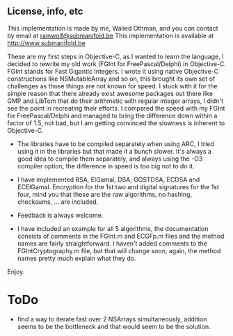 License, info, etc
------------------
This implementation is made by me, Walied Othman, and you can contact by email at rainwolf@submanifold.be 
This implementation is available at http://www.submanifold.be 

These are my first steps in Objective-C, as I wanted to learn the language, I decided to rewrite my 
old work (FGInt for FreePascal/Delphi) in Objective-C. FGInt stands for Fast Gigantic Integers. I 
wrote it using native Objective-C constructions like NSMutableArray and so on, this brought its own 
set of challenges as those things are not known for speed. I stuck with it for the simple reason that
there already exist awesome packages out there like GMP and LibTom that do their arithmetic with 
regular integer arrays, I didn't see the point in recreating their efforts. I compared the speed with
my FGInt for FreePascal/Delphi and managed to bring the difference down within a factor of 1.5, not 
bad, but I am getting convinced the slowness is inherent to Objective-C.

- The libraries have to be compiled separately when using ARC, I tried using it in the libraries but
that made it a bunch slower. It's always a good idea to compile them separately, and always using the
-O3 compiler option, the difference in speed is too big not to do it.

- I have implemented RSA, ElGamal, DSA, GOSTDSA, ECDSA and ECElGamal. Encryption for the 1st two and 
digital signatures for the 1st four, mind you that these are the raw algorithms, no hashing, checksums, 
... are included.

- Feedback is always welcome.

- I have included an example for all 5 algorithms, the documentation consists of comments in the FGInt.m
and ECGFp.m files and the method names are fairly straightforward. I haven't added comments to the 
FGIntCryptography.m file, but that will change soon, again, the method names pretty much explain what they do.

Enjoy.

ToDo
====
* find a way to iterate fast over 2 NSArrays simultaneously, addition seems to be the bottleneck and that would seem to be the solution.
